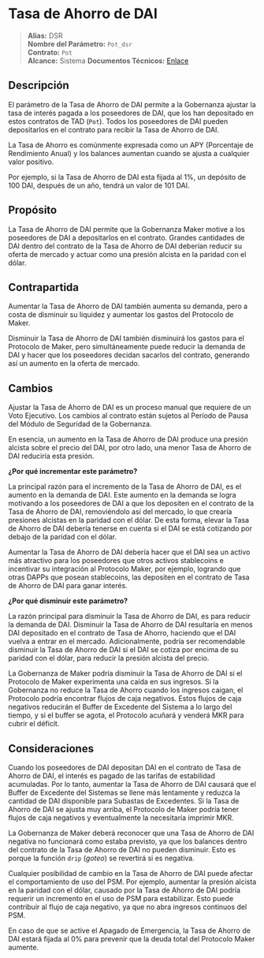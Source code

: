 # Tasa de Ahorro de DAI

>**Alias:** DSR  
>**Nombre del Parámetro:** `Pot_dsr`  
>**Contrato:** `Pot`  
>**Alcance:** Sistema
>**Documentos Técnicos:** [Enlace](https://docs.makerdao.com/mcd-developer-guides/developer-guides-and-tutorials#dai-savings-rate-dsr)  

## Descripción

El parámetro de la Tasa de Ahorro de DAI permite a la Gobernanza ajustar la tasa de interés pagada a los poseedores de DAI, que los han depositado en estos contratos de TAD (`Pot`). Todos los poseedores de DAI pueden depositarlos en el contrato para recibir la Tasa de Ahorro de DAI.

La Tasa de Ahorro es comúnmente expresada como un APY (Porcentaje de Rendimiento Anual) y los balances aumentan cuando se ajusta a cualquier valor positivo.

Por ejemplo, si la Tasa de Ahorro de DAI esta fijada al 1%, un depósito de 100 DAI, después de un año, tendrá un valor de 101 DAI.

## Propósito

La Tasa de Ahorro de DAI permite que la Gobernanza Maker motive a los poseedores de DAI a depositarlos en el contrato. Grandes cantidades de DAI dentro del contrato de la Tasa de Ahorro de DAI deberían reducir su oferta de mercado y actuar como una presión alcista en la paridad con el dólar.

## Contrapartida

Aumentar la Tasa de Ahorro de DAI también aumenta su demanda, pero a costa de disminuir su liquidez y aumentar los gastos del Protocolo de Maker.

Disminuir la Tasa de Ahorro de DAI también disminuirá los gastos para el Protocolo de Maker, pero simultáneamente puede reducir la demanda de DAI y hacer que los poseedores decidan sacarlos del contrato, generando así un aumento en la oferta de mercado.

## Cambios

Ajustar la Tasa de Ahorro de DAI es un proceso manual que requiere de un Voto Ejecutivo. Los cambios al contrato están sujetos al Período de Pausa del Módulo de Seguridad de la Gobernanza.

En esencia, un aumento en la Tasa de Ahorro de DAI produce una presión alcista sobre el precio del DAI, por otro lado, una menor Tasa de Ahorro de DAI reduciría esta presión.

**¿Por qué incrementar este parámetro?**

La principal razón para el incremento de la Tasa de Ahorro de DAI, es el aumento en la demanda de DAI. Este aumento en la demanda se logra motivando a los poseedores de DAI a que los depositen en el contrato de la Tasa de Ahorro de DAI, removiéndolo así del mercado, lo que crearía presiones alcistas en la paridad con el dólar. De esta forma, elevar la Tasa de Ahorro de DAI debería tenerse en cuenta si el DAI se está cotizando por debajo de la paridad con el dólar.

Aumentar la Tasa de Ahorro de DAI debería hacer que el DAI sea un activo más atractivo para los poseedores que otros activos stablecoins e incentivar su integración al Protocolo Maker, por ejemplo, logrando que otras DAPPs que posean stablecoins, las depositen en el contrato de Tasa de Ahorro de DAI para ganar interés.

**¿Por qué disminuir este parámetro?**

La razón principal para disminuir la Tasa de Ahorro de DAI, es para reducir la demanda de DAI. Disminuir la Tasa de Ahorro de DAI resultaría en menos DAI depositado en el contrato de Tasa de Ahorro, haciendo que el DAI vuelva a entrar en el mercado. Adicionalmente, podría ser recomendable disminuir la Tasa de Ahorro de DAI si el DAI se cotiza por encima de su paridad con el dólar, para reducir la presión alcista del precio.

La Gobernanza de Maker podría disminuir la Tasa de Ahorro de DAI si el Protocolo de Maker experimenta una caída en sus ingresos. Si la Gobernanza no reduce la Tasa de Ahorro cuando los ingresos caigan, el Protocolo podría encontrar flujos de caja negativos. Estos flujos de caja negativos reducirán el Buffer de Excedente del Sistema a lo largo del tiempo, y si el buffer se agota, el Protocolo acuñará y venderá MKR para cubrir el déficit.

## Consideraciones
Cuando los poseedores de DAI depositan DAI en el contrato de Tasa de Ahorro de DAI, el interés es pagado de las tarifas de estabilidad acumuladas. Por lo tanto, aumentar la Tasa de Ahorro de DAI causará que el Buffer de Excedente del Sistemas se llene más lentamente y reduzca la cantidad de DAI disponible para Subastas de Excedentes. Si la Tasa de Ahorro de DAI se ajusta muy arriba, el Protocolo de Maker podría tener flujos de caja negativos y eventualmente la necesitaría imprimir MKR.

La Gobernanza de Maker deberá reconocer que una Tasa de Ahorro de DAI negativa no funcionará como estaba previsto, ya que los balances dentro del contrato de la Tasa de Ahorro de DAI no pueden disminuir. Esto es porque la función `drip` (_goteo_) se revertirá si es negativa.

Cualquier posibilidad de cambio en la Tasa de Ahorro de DAI puede afectar el comportamiento de uso del PSM. Por ejemplo, aumentar la presión alcista en la paridad con el dólar, causado por la Tasa de Ahorro de DAI podría requerir un incremento en el uso de PSM para estabilizar. Esto puede contribuir al flujo de caja negativo, ya que no abra ingresos continuos del PSM.

En caso de que se active el Apagado de Emergencia, la Tasa de Ahorro de DAI estará fijada al 0% para prevenir que la deuda total del Protocolo Maker aumente.

